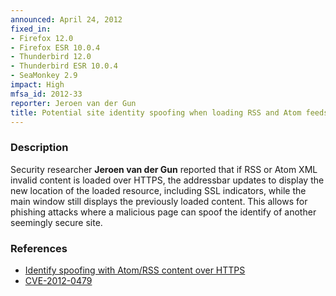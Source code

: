 ```yaml
---
announced: April 24, 2012
fixed_in:
- Firefox 12.0
- Firefox ESR 10.0.4
- Thunderbird 12.0
- Thunderbird ESR 10.0.4
- SeaMonkey 2.9
impact: High
mfsa_id: 2012-33
reporter: Jeroen van der Gun
title: Potential site identity spoofing when loading RSS and Atom feeds
---
```


<h3>Description</h3>

<p>Security researcher <strong>Jeroen van der Gun</strong> reported that if RSS
or Atom XML invalid content is loaded over HTTPS, the addressbar updates to
display the new location of the loaded resource, including SSL indicators, while
the main window still displays the previously loaded content. This allows for
phishing attacks where a malicious page can spoof the identify of another
seemingly secure site.
</p>


<h3>References</h3>

<ul>
  <li><a href="https://bugzilla.mozilla.org/show_bug.cgi?id=714631">
      Identify spoofing with Atom/RSS content over HTTPS</a></li>
  <li><a href="http://cve.mitre.org/cgi-bin/cvename.cgi?name=CVE-2012-0479" class="ex-ref">CVE-2012-0479</a></li>
</ul>




